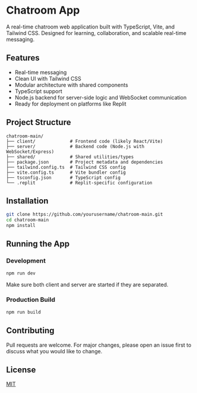 # Chatroom App

A real-time chatroom web application built with TypeScript, Vite, and Tailwind CSS. Designed for learning, collaboration, and scalable real-time messaging.

## Features

* Real-time messaging
* Clean UI with Tailwind CSS
* Modular architecture with shared components
* TypeScript support
* Node.js backend for server-side logic and WebSocket communication
* Ready for deployment on platforms like Replit

## Project Structure

```
chatroom-main/
├── client/             # Frontend code (likely React/Vite)
├── server/             # Backend code (Node.js with WebSocket/Express)
├── shared/             # Shared utilities/types
├── package.json        # Project metadata and dependencies
├── tailwind.config.ts  # Tailwind CSS config
├── vite.config.ts      # Vite bundler config
├── tsconfig.json       # TypeScript config
└── .replit             # Replit-specific configuration
```

## Installation

```bash
git clone https://github.com/yourusername/chatroom-main.git
cd chatroom-main
npm install
```

## Running the App

### Development

```bash
npm run dev
```

Make sure both client and server are started if they are separated.

### Production Build

```bash
npm run build
```

## Contributing

Pull requests are welcome. For major changes, please open an issue first to discuss what you would like to change.

## License

[MIT](LICENSE)
